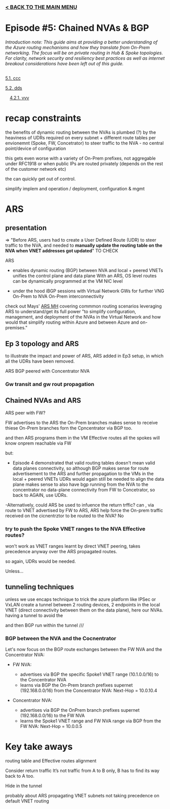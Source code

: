 ### [< BACK TO THE MAIN MENU](https://github.com/cynthiatreger/az-routing-guide-intro)
##
# Episode #5: Chained NVAs & BGP

*Introduction note: This guide aims at providing a better understanding of the Azure routing mechanisms and how they translate from On-Prem networking. The focus will be on private routing in Hub & Spoke topologies. For clarity, network security and resiliency best practices as well as internet breakout considerations have been left out of this guide.*
##
[5.1. ccc]()

[5.2. dds]()

&emsp;[4.2.1. vvv]()
##
# recap constraints

the benefits of dynamic routing between the NVAs is plumbed (?) by the heaviness of UDRs required on every subnet + different route tables per envionemnt (Spoke, FW, Concetrator) to steer traffic to the NVA - no central point/device of configuration 

this gets even worse with a variety of On-Prem prefixes, not aggregable under RFC1918 or when public IPs are routed privately (depends on the rest of the customer network etc)

the can quickly get out of control.

simplify implem and operation / deployment, configuration & mgmt

# ARS

## presentation

=> "Before ARS, users had to create a User Defined Route (UDR) to steer traffic to the NVA, and needed to **manually update the routing table on the NVA when VNET addresses got updated**" TO CHECK

ARS 
- enables dynamic routing (BGP) between NVA and local + peered VNETs
unifies the control plane and data plane
With an ARS, OS level routes can be dynamically programmed at the VM NIC level

- under the hood iBGP sessions with Virtual Network GWs for further VNG On-Prem to NVA On-Prem interconnectivity

check out Mays' [ARS MH](https://github.com/malgebary/Azure-Route-Server-MicroHack) covering commmon routing scenarios leveraging ARS to understand/get its full power "to simplify configuration, management, and deployment of the NVAs in the Virtual Network and how would that simplify routing within Azure and between Azure and on-premises."

## Ep 3 topology and ARS

to illustrate the impact and power of ARS, ARS added in Ep3 setup, in which all the UDRs have been removed.

ARS BGP peered with Concentrator NVA

### Gw transit and gw rout propagation


## Chained NVAs and ARS

ARS peer with FW?

FW advertises to the ARS the On-Prem branches
makes sense to receive thiese On-Prem branches forn the Cpncentrator via BGP too.

and then ARS programs them in the VM Effective routes
all the spokes will know onprem reachable via FW

but:

- Episode 4 demonstrated that valid routing tables doesn't mean valid data planes connectivity, so although BGP makes sense for route advertisement to the ARS and further propagation to the VMs in the local + peered VNETs UDRs would again still be needed to align the data plane
makes sense to also have bgp running from the NVA to the concentrator
no data-plane connectivity from FW to Concetrator, so back to AGAIN, use UDRs.

-Alternatively, could ARS be used to infuence the return trffic? can , via route to VNET advertised by FW to ARS, ARS help force the On-prem traffic received on the cicnentrztor to be routed to the NVA?
No
### try to push the Spoke VNET ranges to the NVA Effective routes?
 won't work as VNET ranges  learnt by direct VNET peering, takes precedence anyway over the ARS propagated routes.

so again, UDRs would be needed.

Unless...

## tunneling techniques

unless we use encaps technique to trick the azure platform
like IPSec or VxLAN create a tunnel between 2 routing devices, 2 endpoints in the local VNET (direct connectivity between them on the data plane), here our NVAs.
having a tunnel to avoid the 

and then BGP run within the tunnel
///
 ### BGP between the NVA and the Cocnentrator

 Let's now focus on the BGP route exchanges between the FW NVA and the Concentrator NVA:

- FW NVA:
    - advertises via BGP the specific Spoke1 VNET range (10.1.0.0/16) to the Concentrator NVA
    - learns via BGP the On-Prem branch prefixes supernet (192.168.0.0/16) from the Concentrator NVA: Next-Hop = 10.0.10.4

- Concentrator NVA:
    - advertises via BGP the OnPrem branch prefixes supernet (192.168.0.0/16) to the FW NVA
    - learns the Spoke1 VNET range and FW NVA range via BGP from the FW NVA: Next-Hop = 10.0.0.5


## 

# Key take aways

routing table and Effective routes alignment

Consider return traffic
It’s not traffic from A to B only, B has to find its way back to A too.

Hide in the tunnel 

probably about ARS propagating VNET subnets not taking precedence on default VNET routing

